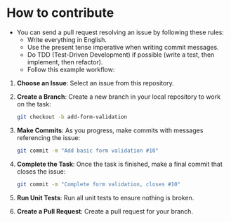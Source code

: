 # How to contribute

- You can send a pull request resolving an issue by following these rules:
  - Write everything in English.
  - Use the present tense imperative when writing commit messages.
  - Do TDD (Test-Driven Development) if possible (write a test, then implement, then refactor).
  - Follow this example workflow:

1. **Choose an Issue**: Select an issue from this repository.
2. **Create a Branch**: Create a new branch in your local repository to work on the task:

   ```bash
   git checkout -b add-form-validation
   ```

3. **Make Commits**: As you progress, make commits with messages referencing the issue:

   ```bash
   git commit -m "Add basic form validation #10"
   ```

4. **Complete the Task**: Once the task is finished, make a final commit that closes the issue:

   ```bash
   git commit -m "Complete form validation, closes #10"
   ```

5. **Run Unit Tests**: Run all unit tests to ensure nothing is broken.
6. **Create a Pull Request**: Create a pull request for your branch.
